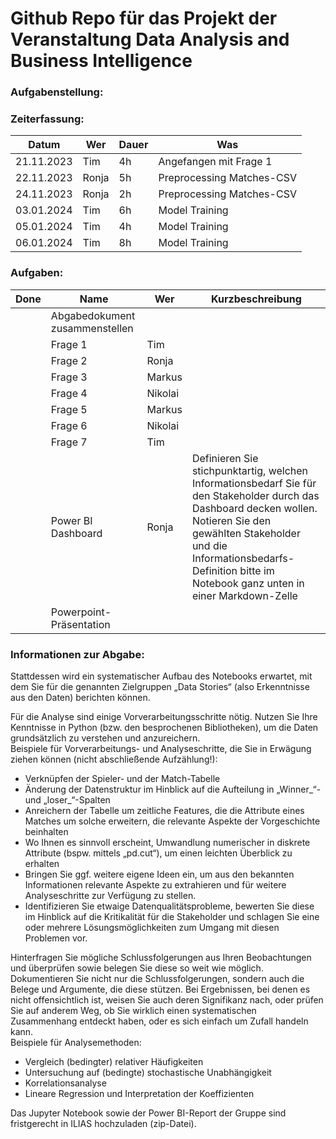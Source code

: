 # Github Repo für das Projekt der Veranstaltung Data Analysis and Business Intelligence

### Aufgabenstellung:

### Zeiterfassung:

| Datum      | Wer   | Dauer | Was                       |
|------------|-------|-------|---------------------------|
| 21.11.2023 | Tim   | 4h    | Angefangen mit Frage 1    |
| 22.11.2023 | Ronja | 5h    | Preprocessing Matches-CSV |
| 24.11.2023 | Ronja | 2h    | Preprocessing Matches-CSV |
| 03.01.2024 | Tim   | 6h    | Model Training            |
| 05.01.2024 | Tim   | 4h    | Model Training            |
| 06.01.2024 | Tim   | 8h    | Model Training            |

### Aufgaben:

| Done | Name | Wer | Kurzbeschreibung |
| --- | --- | --- | --- |
|  | Abgabedokument zusammenstellen |  |  |
|  | Frage 1 | Tim | |
|  | Frage 2 | Ronja | |
|  | Frage 3 | Markus | |
|  | Frage 4 | Nikolai | |
|  | Frage 5 | Markus | |
|  | Frage 6 | Nikolai | |
|  | Frage 7 | Tim | |
|  | Power BI Dashboard | Ronja | Definieren Sie stichpunktartig, welchen Informationsbedarf Sie für den Stakeholder durch das Dashboard decken wollen. Notieren Sie den gewählten Stakeholder und die Informationsbedarfs-Definition bitte im Notebook ganz unten in einer Markdown-Zelle |
|  | Powerpoint-Präsentation |  |  |

### Informationen zur Abgabe:

Stattdessen wird ein systematischer Aufbau des Notebooks erwartet, mit dem Sie für die genannten Zielgruppen „Data Stories“ (also Erkenntnisse aus den Daten) berichten können.  

Für die Analyse sind einige Vorverarbeitungsschritte nötig. Nutzen Sie Ihre Kenntnisse in Python (bzw. den besprochenen Bibliotheken), um die Daten grundsätzlich zu verstehen und anzureichern.  
Beispiele für Vorverarbeitungs- und Analyseschritte, die Sie in Erwägung ziehen können (nicht abschließende Aufzählung!):
- Verknüpfen der Spieler- und der Match-Tabelle
- Änderung der Datenstruktur im Hinblick auf die Aufteilung in „Winner_“- und „loser_“-Spalten
- Anreichern der Tabelle um zeitliche Features, die die Attribute eines Matches um solche erweitern, die relevante Aspekte der Vorgeschichte beinhalten
- Wo Ihnen es sinnvoll erscheint, Umwandlung numerischer in diskrete Attribute (bspw. mittels „pd.cut“), um einen leichten Überblick zu erhalten
- Bringen Sie ggf. weitere eigene Ideen ein, um aus den bekannten Informationen relevante Aspekte zu extrahieren und für weitere Analyseschritte zur Verfügung zu stellen.
- Identifizieren Sie etwaige Datenqualitätsprobleme, bewerten Sie diese im Hinblick auf die Kritikalität für die Stakeholder und schlagen Sie eine oder mehrere Lösungsmöglichkeiten zum Umgang mit diesen Problemen vor.

Hinterfragen Sie mögliche Schlussfolgerungen aus Ihren Beobachtungen und überprüfen sowie belegen Sie diese so weit wie möglich. Dokumentieren Sie nicht nur die Schlussfolgerungen, sondern auch die Belege und Argumente, die diese stützen. Bei Ergebnissen, bei denen es nicht offensichtlich ist, weisen Sie auch deren Signifikanz nach, oder prüfen Sie auf anderem Weg, ob Sie wirklich einen systematischen Zusammenhang entdeckt haben, oder es sich einfach um Zufall handeln kann.  
Beispiele für Analysemethoden:
- Vergleich (bedingter) relativer Häufigkeiten
- Untersuchung auf (bedingte) stochastische Unabhängigkeit
- Korrelationsanalyse
- Lineare Regression und Interpretation der Koeffizienten

Das Jupyter Notebook sowie der Power BI-Report der Gruppe sind fristgerecht in ILIAS hochzuladen (zip-Datei).
